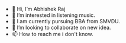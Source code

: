 - 👋 Hi, I’m Abhishek Raj
- 👀 I’m interested in listening music.
- 🌱 I am currently pursuing BBA from SMVDU.
- 💞️ I’m looking to collaborate on new idea.
- 📫 How to reach me i don't know.

<!---
abhishekdss12/abhishekdss12 is a ✨ special ✨ repository because its `README.md` (this file) appears on your GitHub profile.
You can click the Preview link to take a look at your changes.
It`s nice info updated.
--->
